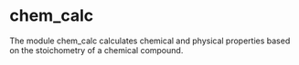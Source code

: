 # chem_calc
The module chem_calc calculates chemical and physical properties based on the stoichometry of a chemical compound.
